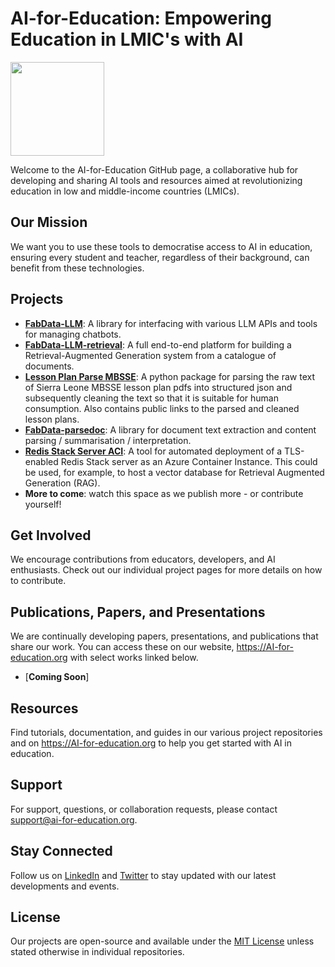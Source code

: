 # AI-for-Education: Empowering Education in LMIC's with AI

<img src="https://github.com/AI-for-Education/.github/assets/61157781/c0daa570-85b6-4c1e-8439-474da43b50c7" width="150" height="150">


Welcome to the AI-for-Education GitHub page, a collaborative hub for developing and sharing AI tools and resources aimed at revolutionizing education in low and middle-income countries (LMICs).
 


## Our Mission
We want you to use these tools to democratise access to AI in education, ensuring every student and teacher, regardless of their background, can benefit from these technologies.

## Projects
- [**FabData-LLM**](https://github.com/AI-for-Education/fabdata-llm): A library for interfacing with various LLM APIs and tools for managing chatbots.
- [**FabData-LLM-retrieval**](https://github.com/AI-for-Education/fabdata-llm-retrieval): A full end-to-end platform for building a Retrieval-Augmented Generation system from a catalogue of documents.
- [**Lesson Plan Parse MBSSE**](https://github.com/AI-for-Education/lesson-plan-parse-mbsse): A python package for parsing the raw text of Sierra Leone MBSSE lesson plan pdfs into structured json and subsequently cleaning the text so that it is suitable for human consumption. Also contains public links to the parsed and cleaned lesson plans.
- [**FabData-parsedoc**](https://github.com/AI-for-Education/fabdata-parsedoc): A library for document text extraction and content parsing / summarisation / interpretation.
- [**Redis Stack Server ACI**](https://github.com/AI-for-Education/redis-stack-server-ACI): A tool for automated deployment of a TLS-enabled Redis Stack server as an Azure Container Instance. This could be used, for example, to host a vector database for Retrieval Augmented Generation (RAG).
- **More to come**: watch this space as we publish more - or contribute yourself!

## Get Involved
We encourage contributions from educators, developers, and AI enthusiasts. Check out our individual project pages for more details on how to contribute.

## Publications, Papers, and Presentations
We are continually developing papers, presentations, and publications that share our work. You can access these on our website, https://AI-for-education.org with select works linked below. 
- [**Coming Soon**]

## Resources
Find tutorials, documentation, and guides in our various project repositories and on https://AI-for-education.org to help you get started with AI in education.

## Support
For support, questions, or collaboration requests, please contact support@ai-for-education.org.

## Stay Connected
Follow us on [LinkedIn](https://www.linkedin.com/company/ai-for-education/) and [Twitter](https://twitter.com/AI_for_Educ) to stay updated with our latest developments and events.

## License
Our projects are open-source and available under the [MIT License](LICENSE.md) unless stated otherwise in individual repositories.
